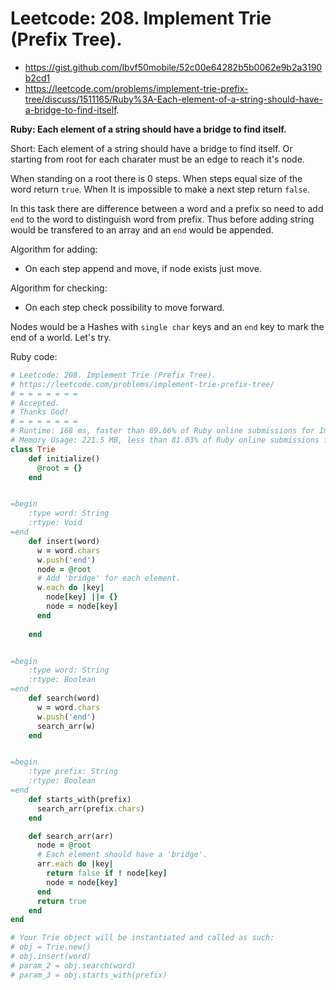 # Leetcode: 208. Implement Trie (Prefix Tree).


- https://gist.github.com/lbvf50mobile/52c00e64282b5b0062e9b2a3190b2cd1
- https://leetcode.com/problems/implement-trie-prefix-tree/discuss/1511165/Ruby%3A-Each-element-of-a-string-should-have-a-bridge-to-find-itself.

**Ruby: Each element of a string should have a bridge to find itself.**


Short: Each element of a string should have a bridge to find itself. Or starting from root for each charater must be an edge to reach it's node.
 
When standing on a root there is 0 steps. When steps equal size of the word return `true`.
When It is impossible to make a next step return `false`.

In this task there are difference between a word and a prefix so need to add `end` to the word to distinguish word from prefix. Thus before adding string would be transfered to an array and an `end` would be appended. 

Algorithm for adding:   


- On each step append and move, if node exists just move.

Algorithm for checking:

- On each step check possibility to move forward.

Nodes would be a Hashes with `single char` keys and an `end` key to mark the end of a world. Let's try.


Ruby code:
```Ruby
# Leetcode: 208. Implement Trie (Prefix Tree).
# https://leetcode.com/problems/implement-trie-prefix-tree/
# = = = = = = =
# Accepted.
# Thanks God!
# = = = = = = =
# Runtime: 168 ms, faster than 89.66% of Ruby online submissions for Implement Trie (Prefix Tree).
# Memory Usage: 221.5 MB, less than 81.03% of Ruby online submissions for Implement Trie (Prefix Tree).
class Trie
    def initialize()
      @root = {}
    end


=begin
    :type word: String
    :rtype: Void
=end
    def insert(word)
      w = word.chars
      w.push('end')
      node = @root
      # Add 'bridge' for each element.
      w.each do |key|
        node[key] ||= {}
        node = node[key]
      end
        
    end


=begin
    :type word: String
    :rtype: Boolean
=end
    def search(word)
      w = word.chars
      w.push('end')
      search_arr(w)
    end


=begin
    :type prefix: String
    :rtype: Boolean
=end
    def starts_with(prefix)
      search_arr(prefix.chars)
    end

    def search_arr(arr)
      node = @root
      # Each element should have a 'bridge'.
      arr.each do |key|
        return false if ! node[key]
        node = node[key]
      end
      return true
    end
end

# Your Trie object will be instantiated and called as such:
# obj = Trie.new()
# obj.insert(word)
# param_2 = obj.search(word)
# param_3 = obj.starts_with(prefix)
```
